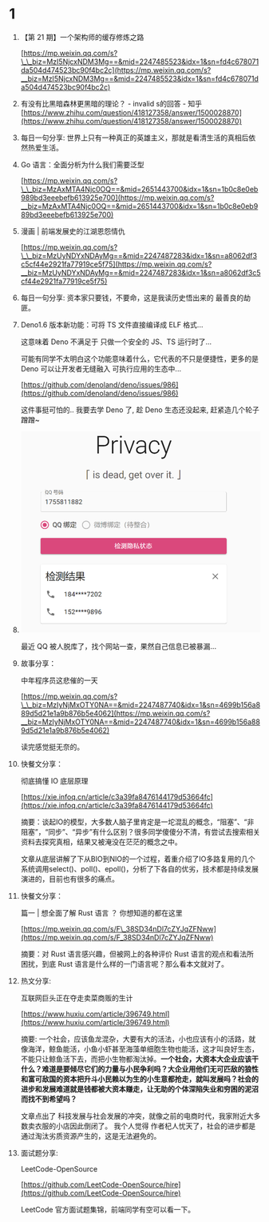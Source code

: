 # 1

1. 【第 21 期】一个架构师的缓存修炼之路

   [https://mp.weixin.qq.com/s?\_\_biz=MzI5NjcxNDM3Mg==&mid=2247485523&idx=1&sn=fd4c678071da504d474523bc90f4bc2c](https://mp.weixin.qq.com/s?__biz=MzI5NjcxNDM3Mg==&mid=2247485523&idx=1&sn=fd4c678071da504d474523bc90f4bc2c)

2. 有没有比黑暗森林更黑暗的理论？ - invalid s的回答 - 知乎 [https://www.zhihu.com/question/418127358/answer/1500028870](https://www.zhihu.com/question/418127358/answer/1500028870)
3. 每日一句分享: 世界上只有一种真正的英雄主义，那就是看清生活的真相后依然热爱生活。
4. Go 语言：全面分析为什么我们需要泛型

   [https://mp.weixin.qq.com/s?\_\_biz=MzAxMTA4Njc0OQ==&mid=2651443700&idx=1&sn=1b0c8e0eb989bd3eeebefb613925e700](https://mp.weixin.qq.com/s?__biz=MzAxMTA4Njc0OQ==&mid=2651443700&idx=1&sn=1b0c8e0eb989bd3eeebefb613925e700)

5. 漫画 \| 前端发展史的江湖恩怨情仇

   [https://mp.weixin.qq.com/s?\_\_biz=MzUyNDYxNDAyMg==&mid=2247487283&idx=1&sn=a8062df3c5cf44e2921fa77919ce5f75](https://mp.weixin.qq.com/s?__biz=MzUyNDYxNDAyMg==&mid=2247487283&idx=1&sn=a8062df3c5cf44e2921fa77919ce5f75)

6. 每日一句分享: 资本家只要钱，不要命，这是我读历史悟出来的 最善良的劫匪。
7. Deno1.6 版本新功能：可将 TS 文件直接编译成 ELF 格式...

   这意味着 Deno 不满足于 只做一个安全的 JS、TS 运行时了...

   可能有同学不太明白这个功能意味着什么，它代表的不只是便捷性，更多的是 Deno 可以让开发者无缝融入 可执行应用的生态中...

   [https://github.com/denoland/deno/issues/986](https://github.com/denoland/deno/issues/986)

   这件事挺可怕的.. 我要去学 Deno 了, 趁 Deno 生态还没起来, 赶紧造几个轮子 蹭蹭~

8. ![image-20201201152236021](../../../.gitbook/assets/image-20201201152236021%20%282%29%20%281%29.png)

   最近 QQ 被人脱库了，找个网站一查，果然自己信息已被暴漏...

9. 故事分享：

   中年程序员这悲催的一天

   [https://mp.weixin.qq.com/s?\_\_biz=MzIyNjMxOTY0NA==&mid=2247487740&idx=1&sn=4699b156a889d5d21e1a9b876b5e4062](https://mp.weixin.qq.com/s?__biz=MzIyNjMxOTY0NA==&mid=2247487740&idx=1&sn=4699b156a889d5d21e1a9b876b5e4062)

   读完感觉挺无奈的。

10. 快餐文分享：

    彻底搞懂 IO 底层原理

    [https://xie.infoq.cn/article/c3a39fa8476144179d53664fc](https://xie.infoq.cn/article/c3a39fa8476144179d53664fc)

    摘要：谈起IO的模型，大多数人脑子里肯定是一坨混乱的概念，“阻塞”、“非阻塞”，“同步”、“异步”有什么区别？很多同学傻傻分不清，有尝试去搜索相关资料去探究真相，结果又被淹没在茫茫的概念之中。

    文章从底层讲解了下从BIO到NIO的一个过程，着重介绍了IO多路复用的几个系统调用select\(\)、poll\(\)、epoll\(\)，分析了下各自的优劣，技术都是持续发展演进的，目前也有很多的痛点。

11. 快餐文分享：

    篇一 \| 想全面了解 Rust 语言 ？ 你想知道的都在这里

    [https://mp.weixin.qq.com/s/F\_38SD34nDl7cZYJqZFNww](https://mp.weixin.qq.com/s/F_38SD34nDl7cZYJqZFNww)

    摘要：对 Rust 语言感兴趣，但被网上的各种评价 Rust 语言的观点和看法所困扰，到底 Rust 语言是什么样的一门语言呢？那么看本文就对了。

12. 热文分享:

    互联网巨头正在夺走卖菜商贩的生计

    [https://www.huxiu.com/article/396749.html](https://www.huxiu.com/article/396749.html)

    摘要: 一个社会，应该鱼龙混杂，大要有大的活法，小也应该有小的活路，就像海洋，鲸鱼能活，小鱼小虾甚至海藻单细胞生物也能活，这才叫良好生态，不能只让鲸鱼活下去，而把小生物都淘汰掉。**一个社会，大资本大企业应该干什么？难道是要倾尽它们的力量与小民争利吗？大企业用他们无可匹敌的狼性和富可敌国的资本把升斗小民赖以为生的小生意都抢走，就叫发展吗？社会的进步和发展难道就是钱都被大资本赚走，让无助的个体深陷失业和穷困的泥沼而找不到希望吗？**

    文章点出了 科技发展与社会发展的冲突，就像之前的电商时代，我家附近大多数卖衣服的小店因此倒闭了。 我个人觉得 作者杞人忧天了，社会的进步都是通过淘汰劣质资源产生的，这是无法避免的。

13. 面试题分享:

    LeetCode-OpenSource

    [https://github.com/LeetCode-OpenSource/hire](https://github.com/LeetCode-OpenSource/hire)

    LeetCode 官方面试题集锦，前端同学有空可以看一下。

